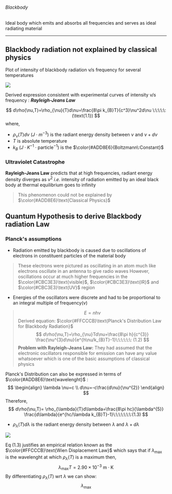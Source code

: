###### Blackbody 
Ideal body which emits and absorbs all frequencies and serves as ideal radiating material 

---
## Blackbody radiation not explained by classical physics 

Plot of intensity of blackbody radiation v/s frequency for several temperatures 

![](https://i.imgur.com/sUNgzk8.png)

Derived expression consistent with experimental curves of intensity v/s frequency : ***Rayleigh-Jeans Law***

$$
d\rho(\nu,T)=\rho_{\nu}(T)d\nu=\frac{8\pi k_{B}T}{c^3}\nu^2d\nu \:\:\:\:\: (\text{1.1})
$$
where,
- $\rho_{\nu}(T)d\nu$  $(J\cdot m^{-3})$ is the radiant energy density between $\nu$ and $\nu+d\nu$ 
- $T$ is absolute temperature 
- $k_{B}$ $(J\cdot K^{-1} \cdot \text{particle}^{-1})$ is the $\color{#ADD8E6}{Boltzmann\:Constant}$


### Ultraviolet Catastrophe 

**Rayleigh-Jeans Law** predicts that at high frequencies, radiant energy density diverges as $\nu^{2}$ $i.e.$ intensity of radiation emitted by an ideal black body at thermal equilibrium goes to infinity 
>This phenomenon could not be explained by $\color{#ADD8E6}\text{Classical Physics}$


## Quantum Hypothesis to derive Blackbody radiation Law 

### Planck's assumptions 

- Radiation emitted by blackbody is caused due to oscillations of electrons in constituent particles of the material body 
> These electrons were pictured as oscillating in an atom much like electrons oscillate in an antenna to give radio waves 
> However, oscillations occur at much higher frequencies in the $\color{#CBC3E3}\text{visible}$, $\color{#CBC3E3}\text{IR}$ and $\color{#CBC3E3}\text{UV}$ region

- Energies of the oscillators were discrete and had to be proportional to an integral multiple of frequency$(\nu)$
> $$
E=nh\nu
$$
>Derived equation:  $\color{#FFCCCB}\text{Planck's Distribution Law for Blackbody Radiation}$  $$
d\rho(\nu,T)=\rho_{\nu}Td\nu=\frac{8\pi h}{c^{3}} \frac{\nu^{3}d\nu}{e^{h\nu/k_{B}T}-1}\:\:\:\:\:\: (1.2)
$$
>**Problem with Rayleigh-Jeans Law:**
>They had assumed that the electronic oscillators responsible for emission can have any value whatsoever which is one of the basic assumptions of classical physics 


Planck's Distribution can also be expressed in terms of $\color{#ADD8E6}\text{wavelenght}$ : 
$$
\begin{align}
\lambda \nu=c \\
d\nu=-c\frac{d\nu}{\nu^{2}}
\end{align}
$$
Therefore, 
$$
d\rho(\nu,T)= \rho_{\lambda}(T)d\lambda=\frac{8\pi hc}{\lambda^{5}} \frac{d\lambda}{e^{hc/\lambda k_{B}T}-1}\:\:\:\:\:\:\:(1.3)
$$

- $\rho_{\lambda}(T)d\lambda$ is the radiant energy density between $\lambda$ and $\lambda+d\lambda$ 

![](https://i.imgur.com/xy8bEbF.png)

Eq $(1.3)$ justifies an empirical relation known as the $\color{#FFCCCB}\text{Wien Displacement Law}$ which says that if $\lambda_{\text{max}}$ is the wavelenght at which $\rho_{\lambda}(T)$ is a maximum then, 
$$
\lambda_{\text{max}}T=2.90\times 10^{-3}\:\text{m}\cdot \text{K}
$$
By differentiating $\rho_{\lambda}(T)$ $\text{wrt}$ $\lambda$ we can show: 
$$
\lambda_{\text{max}}
$$

